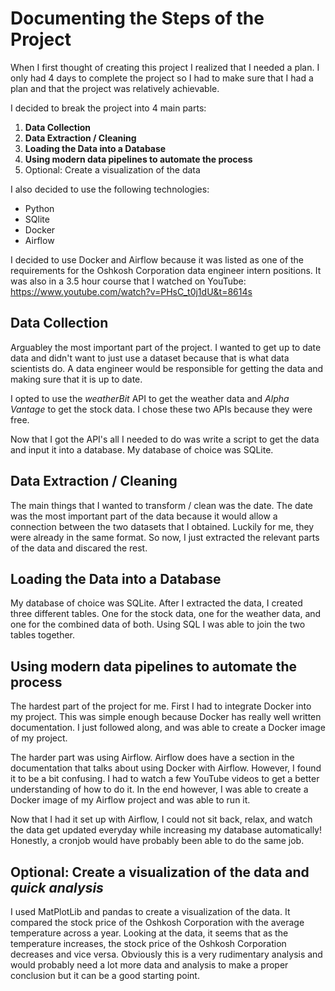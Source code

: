 # Documenting the Steps of the Project

When I first thought of creating this project I realized that I needed a plan. 
I only had 4 days to complete the project so I had to make sure that I had a plan 
and that the project was relatively achievable. 

I decided to break the project into 4 main parts:

1. **Data Collection**
2. **Data Extraction / Cleaning**
3. **Loading the Data into a Database**
4. **Using modern data pipelines to automate the process**
5. Optional: Create a visualization of the data

I also decided to use the following technologies:
- Python
- SQlite
- Docker
- Airflow

I decided to use Docker and Airflow because it was listed as one of the requirements
for the Oshkosh Corporation data engineer intern positions. It was also in a 3.5 hour 
course that I watched on YouTube: https://www.youtube.com/watch?v=PHsC_t0j1dU&t=8614s

## Data Collection

Arguabley the most important part of the project. I wanted to get up to date data
and didn't want to just use a dataset because that is what data scientists do. A 
data engineer would be responsible for getting the data and making sure that it is
up to date.

I opted to use the *weatherBit* API to get the weather data and 
*Alpha Vantage* to get the stock data. I chose these two APIs because they were free.

Now that I got the API's all I needed to do was write a script to get the data and input it 
into a database. My database of choice was SQLite.

## Data Extraction / Cleaning

The main things that I wanted to transform / clean was the date. The date was the most important
part of the data because it would allow a connection between the two datasets that I obtained. 
Luckily for me, they were already in the same format. So now, I just extracted the relevant parts of the 
data and discared the rest.

## Loading the Data into a Database

My database of choice was SQLite. After I extracted the data, I created three different tables.
One for the stock data, one for the weather data, and one for the combined data of both. 
Using SQL I was able to join the two tables together.

## Using modern data pipelines to automate the process

The hardest part of the project for me. First I had to integrate Docker into my project.
This was simple enough because Docker has really well written documentation. I just followed along,
and was able to create a Docker image of my project. 

The harder part was using Airflow. Airflow does have a section in the documentation that talks
about using Docker with Airflow. However, I found it to be a bit confusing. I had to watch a few
YouTube videos to get a better understanding of how to do it. In the end however, I was able to 
create a Docker image of my Airflow project and was able to run it.

Now that I had it set up with Airflow, I could not sit back, relax, and watch the data get updated
everyday while increasing my database automatically! Honestly, a cronjob would have probably
been able to do the same job.

## Optional: Create a visualization of the data and *quick analysis*

I used MatPlotLib and pandas to create a visualization of the data. It compared the stock price of the 
Oshkosh Corporation with the average temperature across a year. Looking at the data, it seems 
that as the temperature increases, the stock price of the Oshkosh Corporation decreases and vice versa. 
Obviously this is a very rudimentary analysis and would probably need a lot more data and analysis to make
a proper conclusion but it can be a good starting point. 

